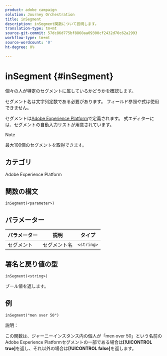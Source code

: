 ```yaml
---
product: adobe campaign
solution: Journey Orchestration
title: inSegment
description: inSegment関数について説明します。
translation-type: tm+mt
source-git-commit: 57dc86d775bf8860aa09300cf2432d70c62a2993
workflow-type: tm+mt
source-wordcount: '0'
ht-degree: 0%

---
```



# inSegment {#inSegment}

個々の人が特定のセグメントに属しているかどうかを確認します。

セグメント名は文字列定数である必要があります。 フィールド参照や式は使用できません。

セグメントは[Adobe Experience Platform](https://platform.adobe.com/segment/overview)で定義されます。 式エディターには、セグメントの自動入力リストが用意されています。

>[!NOTE]
>
>最大100個のセグメントを取得できます。

## カテゴリ

Adobe Experience Platform

## 関数の構文

`inSegment(<parameter>)`

## パラメーター

| パラメーター | 説明 | タイプ |
|--- |--- |--- |
| セグメント | セグメント名 | `<string>` |

## 署名と戻り値の型

`inSegment(<string>)`

ブール値を返します。

## 例

`inSegment("men over 50")`

説明：

この関数は、ジャーニーインスタンス内の個人が「men over 50」という名前のAdobe Experience Platformセグメントの一部である場合は&#x200B;**[!UICONTROL true]**&#x200B;を返し、それ以外の場合は&#x200B;**[!UICONTROL false]**&#x200B;を返します。
